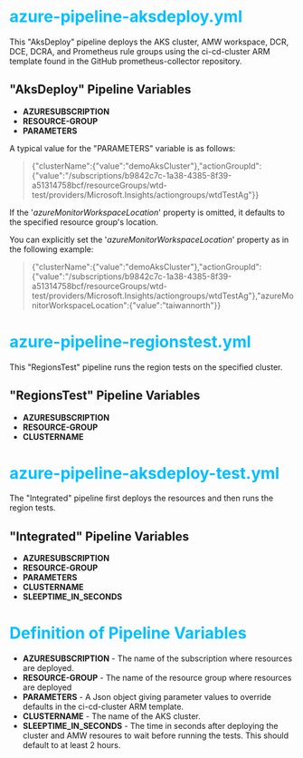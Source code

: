 
<style>
h1 {
    color: deepskyblue;
}
</style>

# **azure-pipeline-aksdeploy.yml**

This "AksDeploy" pipeline deploys the AKS cluster, AMW workspace, DCR, DCE, DCRA, and Prometheus rule groups using the ci-cd-cluster ARM template found in the GitHub prometheus-collector repository.

## "AksDeploy" Pipeline Variables

+ **AZURESUBSCRIPTION**
+ **RESOURCE-GROUP**
+ **PARAMETERS**

A typical value for the "PARAMETERS" variable is as follows:

>{\"clusterName\":{\"value\":\"demoAksCluster\"},\"actionGroupId\":{\"value\":\"/subscriptions/b9842c7c-1a38-4385-8f39-a51314758bcf/resourceGroups/wtd-test/providers/Microsoft.Insights/actiongroups/wtdTestAg\"}}

If the '*azureMonitorWorkspaceLocation*' property is omitted, it defaults to the specified resource group's location.

You can explicitly set the '*azureMonitorWorkspaceLocation*' property as in the following example:

>{\"clusterName\":{\"value\":\"demoAksCluster\"},\"actionGroupId\":{\"value\":\"/subscriptions/b9842c7c-1a38-4385-8f39-a51314758bcf/resourceGroups/wtd-test/providers/Microsoft.Insights/actiongroups/wtdTestAg\"},\"azureMonitorWorkspaceLocation\":{\"value\":\"taiwannorth\"}}

# **azure-pipeline-regionstest.yml**

This "RegionsTest" pipeline runs the region tests on the specified cluster.

## "RegionsTest" Pipeline Variables

+ **AZURESUBSCRIPTION**
+ **RESOURCE-GROUP**
+ **CLUSTERNAME**

# **azure-pipeline-aksdeploy-test.yml**

The "Integrated" pipeline first deploys the resources and then runs the region tests.

## "Integrated" Pipeline Variables

+ **AZURESUBSCRIPTION**
+ **RESOURCE-GROUP**
+ **PARAMETERS**
+ **CLUSTERNAME**
+ **SLEEPTIME_IN_SECONDS**

# **Definition of Pipeline Variables**

+ **AZURESUBSCRIPTION** - The name of the subscription where resources are deployed.
+ **RESOURCE-GROUP** - The name of the resource group where resources are deployed
+ **PARAMETERS** - A Json object giving parameter values to override defaults in the ci-cd-cluster ARM template.
+ **CLUSTERNAME** - The name of the AKS cluster.
+ **SLEEPTIME_IN_SECONDS** - The time in seconds after deploying the cluster and AMW resoures to wait before running the tests. This should default to at least 2 hours.
